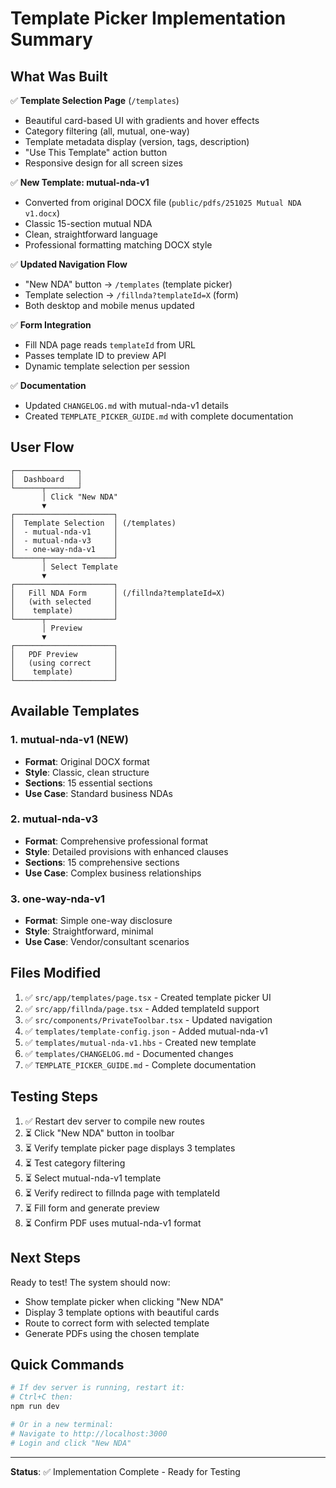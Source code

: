 # Template Picker Implementation Summary

## What Was Built

✅ **Template Selection Page** (`/templates`)
- Beautiful card-based UI with gradients and hover effects
- Category filtering (all, mutual, one-way)
- Template metadata display (version, tags, description)
- "Use This Template" action button
- Responsive design for all screen sizes

✅ **New Template: mutual-nda-v1**
- Converted from original DOCX file (`public/pdfs/251025 Mutual NDA v1.docx`)
- Classic 15-section mutual NDA
- Clean, straightforward language
- Professional formatting matching DOCX style

✅ **Updated Navigation Flow**
- "New NDA" button → `/templates` (template picker)
- Template selection → `/fillnda?templateId=X` (form)
- Both desktop and mobile menus updated

✅ **Form Integration**
- Fill NDA page reads `templateId` from URL
- Passes template ID to preview API
- Dynamic template selection per session

✅ **Documentation**
- Updated `CHANGELOG.md` with mutual-nda-v1 details
- Created `TEMPLATE_PICKER_GUIDE.md` with complete documentation

## User Flow

```
┌──────────────┐
│  Dashboard   │
└──────┬───────┘
       │ Click "New NDA"
       ▼
┌──────────────────────┐
│  Template Selection  │ (/templates)
│  - mutual-nda-v1     │
│  - mutual-nda-v3     │
│  - one-way-nda-v1    │
└──────┬───────────────┘
       │ Select Template
       ▼
┌──────────────────────┐
│   Fill NDA Form      │ (/fillnda?templateId=X)
│   (with selected     │
│    template)         │
└──────┬───────────────┘
       │ Preview
       ▼
┌──────────────────────┐
│   PDF Preview        │
│   (using correct     │
│    template)         │
└──────────────────────┘
```

## Available Templates

### 1. mutual-nda-v1 (NEW)
- **Format**: Original DOCX format
- **Style**: Classic, clean structure
- **Sections**: 15 essential sections
- **Use Case**: Standard business NDAs

### 2. mutual-nda-v3
- **Format**: Comprehensive professional format
- **Style**: Detailed provisions with enhanced clauses
- **Sections**: 15 comprehensive sections
- **Use Case**: Complex business relationships

### 3. one-way-nda-v1
- **Format**: Simple one-way disclosure
- **Style**: Straightforward, minimal
- **Use Case**: Vendor/consultant scenarios

## Files Modified

1. ✅ `src/app/templates/page.tsx` - Created template picker UI
2. ✅ `src/app/fillnda/page.tsx` - Added templateId support
3. ✅ `src/components/PrivateToolbar.tsx` - Updated navigation
4. ✅ `templates/template-config.json` - Added mutual-nda-v1
5. ✅ `templates/mutual-nda-v1.hbs` - Created new template
6. ✅ `templates/CHANGELOG.md` - Documented changes
7. ✅ `TEMPLATE_PICKER_GUIDE.md` - Complete documentation

## Testing Steps

1. ✅ Restart dev server to compile new routes
2. ⏳ Click "New NDA" button in toolbar
3. ⏳ Verify template picker page displays 3 templates
4. ⏳ Test category filtering
5. ⏳ Select mutual-nda-v1 template
6. ⏳ Verify redirect to fillnda page with templateId
7. ⏳ Fill form and generate preview
8. ⏳ Confirm PDF uses mutual-nda-v1 format

## Next Steps

Ready to test! The system should now:
- Show template picker when clicking "New NDA"
- Display 3 template options with beautiful cards
- Route to correct form with selected template
- Generate PDFs using the chosen template

## Quick Commands

```bash
# If dev server is running, restart it:
# Ctrl+C then:
npm run dev

# Or in a new terminal:
# Navigate to http://localhost:3000
# Login and click "New NDA"
```

---

**Status**: ✅ Implementation Complete - Ready for Testing
